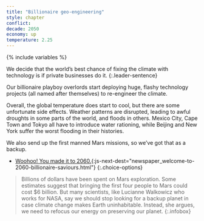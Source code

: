 ```yaml
---
title: "Billionaire geo-engineering"
style: chapter
conflict: 
decade: 2050
economy: up 
temperature: 2.25
---
```


{% include variables %}

We decide that the world’s best chance of fixing the climate with technology is if private businesses do it.
{:.leader-sentence}

Our billionaire playboy overlords start deploying huge, flashy technology projects (all named after themselves) to re-engineer the climate.

Overall, the global temperature does start to cool, but there are some unfortunate side effects. Weather patterns are disrupted, leading to awful droughts in some parts of the world, and floods in others. Mexico City, Cape Town and Tokyo all have to introduce water rationing, while Beijing and New York suffer the worst flooding in their histories.

We also send up the first manned Mars missions, so we’ve got that as a backup.

- [Woohoo! You made it to 2060.](part-page_2060.html){:js-next-dest="newspaper_welcome-to-2060-billionaire-saviours.html"}
{:.choice-options}

> Billions of dollars have been spent on Mars exploration. Some estimates suggest that bringing the first four people to Mars could cost $6 billion. But many scientists, like Lucianne Walkowicz who works for NASA, say we should stop looking for a backup planet in case climate change makes Earth uninhabitable. Instead, she argues, we need to refocus our energy on preserving our planet.
{:.infobox}
